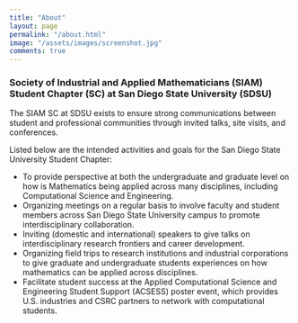 ```yaml
---
title: "About"
layout: page
permalink: "/about.html"
image: "/assets/images/screenshot.jpg"
comments: true
---
```

### Society of Industrial and Applied Mathematicians (SIAM) Student Chapter (SC) at San Diego State University (SDSU)

The SIAM SC at SDSU exists to ensure strong communications between student and professional communities through invited talks, site visits, and conferences.

Listed below are the intended activities and goals for the San Diego State University Student Chapter:

- To provide perspective at both the undergraduate and graduate level on how is Mathematics being applied across many disciplines, including Computational Science and Engineering.
- Organizing meetings on a regular basis to involve faculty and student members across San Diego State University campus to promote interdisciplinary collaboration.
- Inviting (domestic and international) speakers to give talks on interdisciplinary research frontiers and career development.
- Organizing field trips to research institutions and industrial corporations to give graduate and undergraduate students experiences on how mathematics can be applied across disciplines.
- Facilitate student success at the Applied Computational Science and Engineering Student Support (ACSESS) poster event, which provides U.S. industries and CSRC partners to network with computational students.